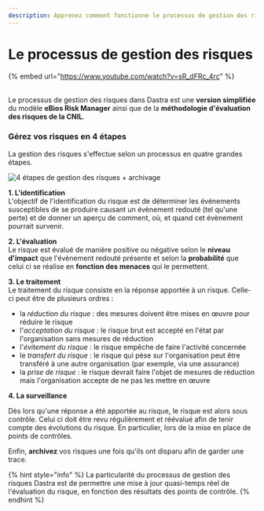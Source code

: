 ```yaml
---
description: Apprenez comment fonctionne le processus de gestion des risques dans Dastra.
---
```


# Le processus de gestion des risques

{% embed url="https://www.youtube.com/watch?v=sR_dFRc_4rc" %}

\
Le processus de gestion des risques dans Dastra est une **version simplifiée** du modèle **eBios Risk Manager** ainsi que de la **méthodologie d'évaluation des risques de la CNIL**.

### Gérez vos risques en 4 étapes <a href="#gerez-vos-risques-en-4-etapes" id="gerez-vos-risques-en-4-etapes"></a>

La gestion des risques s'effectue selon un processus en quatre grandes étapes.

![4 étapes de gestion des risques + archivage](https://static.dastra.eu/richtextbackoffice/ebc257ad-6e50-4768-8f26-cf4ea98eba38/image.png)

**1. L'identification**\
L'objectif de l'identification du risque est de déterminer les événements susceptibles de se produire causant un évènement redouté (tel qu'une perte) et de donner un aperçu de comment, où, et quand cet évènement pourrait survenir.

**2. L'évaluation**\
Le risque est évalué de manière positive ou négative selon le **niveau d'impact** que l'évènement redouté présente et selon la **probabilité** que celui ci se réalise en **fonction des menaces** qui le permettent.

**3. Le traitement**\
Le traitement du risque consiste en la réponse apportée à un risque. Celle-ci peut être de plusieurs ordres :

* la _réduction du risque_ : des mesures doivent être mises en œuvre pour réduire le risque
* l'_acceptation du risque_ : le risque brut est accepté en l'état par l'organisation sans mesures de réduction
* l'_évitement du risque_ : le risque empêche de faire l'activité concernée
* le _transfert du risque_ : le risque qui pèse sur l'organisation peut être transféré à une autre organisation (par exemple, via une assurance)
* la _prise de risque_ : le risque devrait faire l'objet de mesures de réduction mais l'organisation accepte de ne pas les mettre en œuvre

**4. La surveillance**

Dès lors qu'une réponse a été apportée au risque, le risque est alors sous contrôle. Celui ci doit être revu régulièrement et réévalué afin de tenir compte des évolutions du risque. En particulier, lors de la mise en place de points de contrôles.

Enfin, **archivez** vos risques une fois qu'ils ont disparu afin de garder une trace.



{% hint style="info" %}
La particularité du processus de gestion des risques Dastra est de permettre une mise à jour quasi-temps réel de l'évaluation du risque, en fonction des résultats des points de contrôle.
{% endhint %}

